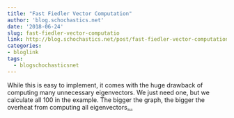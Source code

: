 ```yaml
---
title: "Fast Fiedler Vector Computation"
author: 'blog.schochastics.net'
date: '2018-06-24'
slug: fast-fiedler-vector-computatio
link: http://blog.schochastics.net/post/fast-fiedler-vector-computation/
categories:
- bloglink
tags:
  - blogschochasticsnet
---
```


While this is easy to implement, it comes with the huge drawback of computing many unnecessary eigenvectors. We just need one, but we calculate all 100 in the example. The bigger the graph, the bigger the overheat from computing all eigenvectors[... <i class="fas fa-external-link-alt"></i>](http://blog.schochastics.net/post/fast-fiedler-vector-computation/)

